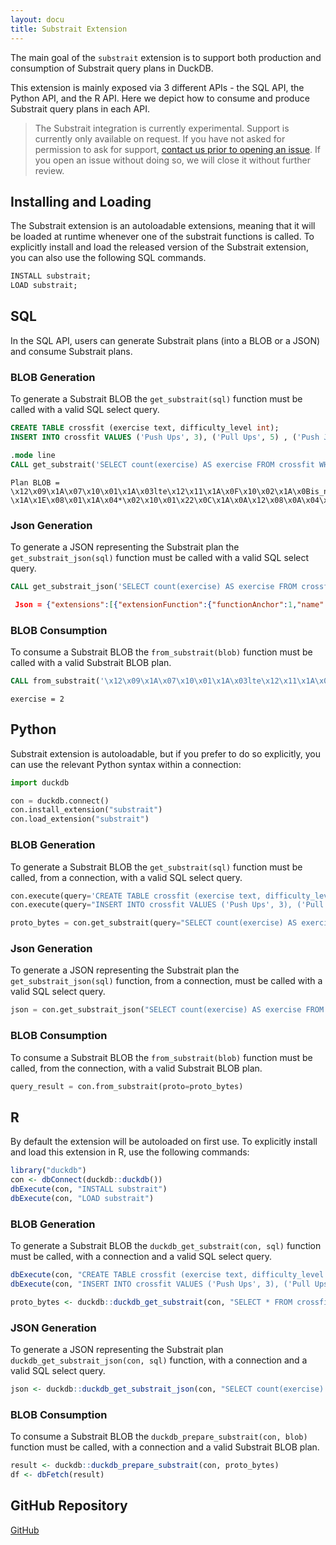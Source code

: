```yaml
---
layout: docu
title: Substrait Extension
---
```


The main goal of the `substrait` extension is to support both production and consumption of Substrait query plans in DuckDB.

This extension is mainly exposed via 3 different APIs - the SQL API, the Python API, and the R API.
Here we depict how to consume and produce Substrait query plans in each API.

> The Substrait integration is currently experimental. Support is currently only available on request.
> If you have not asked for permission to ask for support, [contact us prior to opening an issue](https://duckdblabs.com/contact/).
> If you open an issue without doing so, we will close it without further review.

## Installing and Loading

The Substrait extension is an autoloadable extensions, meaning that it will be loaded at runtime whenever one of the substrait functions is called. To explicitly install and load the released version of the Substrait extension, you can also use the following SQL commands.

```sql
INSTALL substrait;
LOAD substrait;
```

## SQL

In the SQL API, users can generate Substrait plans (into a BLOB or a JSON) and consume Substrait plans.

### BLOB Generation

To generate a Substrait BLOB the `get_substrait(sql)` function must be called with a valid SQL select query.
```sql
CREATE TABLE crossfit (exercise text, difficulty_level int);
INSERT INTO crossfit VALUES ('Push Ups', 3), ('Pull Ups', 5) , ('Push Jerk', 7), ('Bar Muscle Up', 10);
```
```sql
.mode line
CALL get_substrait('SELECT count(exercise) AS exercise FROM crossfit WHERE difficulty_level <= 5');
```
```text
Plan BLOB = \x12\x09\x1A\x07\x10\x01\x1A\x03lte\x12\x11\x1A\x0F\x10\x02\x1A\x0Bis_not_null\x12\x09\x1A\x07\x10\x03\x1A\x03and\x12\x0B\x1A\x09\x10\x04\x1A\x05count\x1A\xC8\x01\x12\xC5\x01\x0A\xB8\x01:\xB5\x01\x12\xA8\x01\x22\xA5\x01\x12\x94\x01\x0A\x91\x01\x12/\x0A\x08exercise\x0A\x10difficulty_level\x12\x11\x0A\x07\xB2\x01\x04\x08\x0D\x18\x01\x0A\x04*\x02\x10\x01\x18\x02\x1AJ\x1AH\x08\x03\x1A\x04\x0A\x02\x10\x01\x22\x22\x1A \x1A\x1E\x08\x01\x1A\x04*\x02\x10\x01\x22\x0C\x1A\x0A\x12\x08\x0A\x04\x12\x02\x08\x01\x22\x00\x22\x06\x1A\x04\x0A\x02(\x05\x22\x1A\x1A\x18\x1A\x16\x08\x02\x1A\x04*\x02\x10\x01\x22\x0C\x1A\x0A\x12\x08\x0A\x04\x12\x02\x08\x01\x22\x00\x22\x06\x0A\x02\x0A\x00\x10\x01:\x0A\x0A\x08crossfit\x1A\x00\x22\x0A\x0A\x08\x08\x04*\x04:\x02\x10\x01\x1A\x08\x12\x06\x0A\x02\x12\x00\x22\x00\x12\x08exercise2\x0A\x10\x18*\x06DuckDB
```

### Json Generation

To generate a JSON representing the Substrait plan the `get_substrait_json(sql)` function must be called with a valid SQL select query.
```sql
CALL get_substrait_json('SELECT count(exercise) AS exercise FROM crossfit WHERE difficulty_level <= 5');
```
```json
 Json = {"extensions":[{"extensionFunction":{"functionAnchor":1,"name":"lte"}},{"extensionFunction":{"functionAnchor":2,"name":"is_not_null"}},{"extensionFunction":{"functionAnchor":3,"name":"and"}},{"extensionFunction":{"functionAnchor":4,"name":"count"}}],"relations":[{"root":{"input":{"project":{"input":{"aggregate":{"input":{"read":{"baseSchema":{"names":["exercise","difficulty_level"],"struct":{"types":[{"varchar":{"length":13,"nullability":"NULLABILITY_NULLABLE"}},{"i32":{"nullability":"NULLABILITY_NULLABLE"}}],"nullability":"NULLABILITY_REQUIRED"}},"filter":{"scalarFunction":{"functionReference":3,"outputType":{"bool":{"nullability":"NULLABILITY_NULLABLE"}},"arguments":[{"value":{"scalarFunction":{"functionReference":1,"outputType":{"i32":{"nullability":"NULLABILITY_NULLABLE"}},"arguments":[{"value":{"selection":{"directReference":{"structField":{"field":1}},"rootReference":{}}}},{"value":{"literal":{"i32":5}}}]}}},{"value":{"scalarFunction":{"functionReference":2,"outputType":{"i32":{"nullability":"NULLABILITY_NULLABLE"}},"arguments":[{"value":{"selection":{"directReference":{"structField":{"field":1}},"rootReference":{}}}}]}}}]}},"projection":{"select":{"structItems":[{}]},"maintainSingularStruct":true},"namedTable":{"names":["crossfit"]}}},"groupings":[{}],"measures":[{"measure":{"functionReference":4,"outputType":{"i64":{"nullability":"NULLABILITY_NULLABLE"}}}}]}},"expressions":[{"selection":{"directReference":{"structField":{}},"rootReference":{}}}]}},"names":["exercise"]}}],"version":{"minorNumber":24,"producer":"DuckDB"}}
```

### BLOB Consumption

To consume a Substrait BLOB the `from_substrait(blob)` function must be called with a valid Substrait BLOB plan.
```sql
CALL from_substrait('\x12\x09\x1A\x07\x10\x01\x1A\x03lte\x12\x11\x1A\x0F\x10\x02\x1A\x0Bis_not_null\x12\x09\x1A\x07\x10\x03\x1A\x03and\x12\x0B\x1A\x09\x10\x04\x1A\x05count\x1A\xC8\x01\x12\xC5\x01\x0A\xB8\x01:\xB5\x01\x12\xA8\x01\x22\xA5\x01\x12\x94\x01\x0A\x91\x01\x12/\x0A\x08exercise\x0A\x10difficulty_level\x12\x11\x0A\x07\xB2\x01\x04\x08\x0D\x18\x01\x0A\x04*\x02\x10\x01\x18\x02\x1AJ\x1AH\x08\x03\x1A\x04\x0A\x02\x10\x01\x22\x22\x1A \x1A\x1E\x08\x01\x1A\x04*\x02\x10\x01\x22\x0C\x1A\x0A\x12\x08\x0A\x04\x12\x02\x08\x01\x22\x00\x22\x06\x1A\x04\x0A\x02(\x05\x22\x1A\x1A\x18\x1A\x16\x08\x02\x1A\x04*\x02\x10\x01\x22\x0C\x1A\x0A\x12\x08\x0A\x04\x12\x02\x08\x01\x22\x00\x22\x06\x0A\x02\x0A\x00\x10\x01:\x0A\x0A\x08crossfit\x1A\x00\x22\x0A\x0A\x08\x08\x04*\x04:\x02\x10\x01\x1A\x08\x12\x06\x0A\x02\x12\x00\x22\x00\x12\x08exercise2\x0A\x10\x18*\x06DuckDB'::BLOB);
```
```text
exercise = 2
```

## Python

Substrait extension is autoloadable, but if you prefer to do so explicitly, you can use the relevant Python syntax within a connection:
```python
import duckdb

con = duckdb.connect()
con.install_extension("substrait")
con.load_extension("substrait")
```

### BLOB Generation

To generate a Substrait BLOB the `get_substrait(sql)` function must be called, from a connection, with a valid SQL select query.
```python
con.execute(query='CREATE TABLE crossfit (exercise text, difficulty_level int)')
con.execute(query="INSERT INTO crossfit VALUES ('Push Ups', 3), ('Pull Ups', 5) , ('Push Jerk', 7), ('Bar Muscle Up', 10)")

proto_bytes = con.get_substrait(query="SELECT count(exercise) AS exercise FROM crossfit WHERE difficulty_level <= 5").fetchone()[0]
```


### Json Generation

To generate a JSON representing the Substrait plan the `get_substrait_json(sql)` function, from a connection, must be called with a valid SQL select query.
```python
json = con.get_substrait_json("SELECT count(exercise) AS exercise FROM crossfit WHERE difficulty_level <= 5").fetchone()[0]
```

### BLOB Consumption

To consume a Substrait BLOB the `from_substrait(blob)` function must be called, from the connection, with a valid Substrait BLOB plan.
```python
query_result = con.from_substrait(proto=proto_bytes)
```

## R

By default the extension will be autoloaded on first use. To explicitly install and load this extension in R, use the following commands:

```r
library("duckdb")
con <- dbConnect(duckdb::duckdb())
dbExecute(con, "INSTALL substrait")
dbExecute(con, "LOAD substrait")
```

### BLOB Generation

To generate a Substrait BLOB the `duckdb_get_substrait(con, sql)` function must be called, with a connection and a valid SQL select query.
```r
dbExecute(con, "CREATE TABLE crossfit (exercise text, difficulty_level int)")
dbExecute(con, "INSERT INTO crossfit VALUES ('Push Ups', 3), ('Pull Ups', 5) , ('Push Jerk', 7), ('Bar Muscle Up', 10)")

proto_bytes <- duckdb::duckdb_get_substrait(con, "SELECT * FROM crossfit LIMIT 5")
```

### JSON Generation

To generate a JSON representing the Substrait plan `duckdb_get_substrait_json(con, sql)` function, with a connection and a valid SQL select query.
```r
json <- duckdb::duckdb_get_substrait_json(con, "SELECT count(exercise) AS exercise FROM crossfit WHERE difficulty_level <= 5")
```

### BLOB Consumption

To consume a Substrait BLOB the `duckdb_prepare_substrait(con, blob)` function must be called, with a connection and a valid Substrait BLOB plan.
```r
result <- duckdb::duckdb_prepare_substrait(con, proto_bytes)
df <- dbFetch(result)
```

## GitHub Repository

[<span class="github">GitHub</span>](https://github.com/duckdblabs/substrait)
